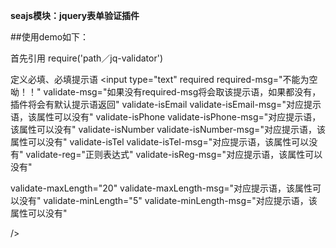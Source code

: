 
**seajs模块：jquery表单验证插件**

##使用demo如下：

首先引用
require('path／jq-validator')

定义必填、必填提示语
<input type="text" required  required-msg="不能为空呦！！"  validate-msg="如果没有required-msg将会取该提示语，如果都没有，插件将会有默认提示语返回"
  validate-isEmail validate-isEmail-msg="对应提示语，该属性可以没有"
  validate-isPhone validate-isPhone-msg="对应提示语，该属性可以没有"
  validate-isNumber validate-isNumber-msg="对应提示语，该属性可以没有"
  validate-isTel validate-isTel-msg="对应提示语，该属性可以没有"
  validate-reg="正则表达式"  validate-isReg-msg="对应提示语，该属性可以没有"

  validate-maxLength="20"   validate-maxLength-msg="对应提示语，该属性可以没有"
  validate-minLength="5"   validate-minLength-msg="对应提示语，该属性可以没有"

  />


